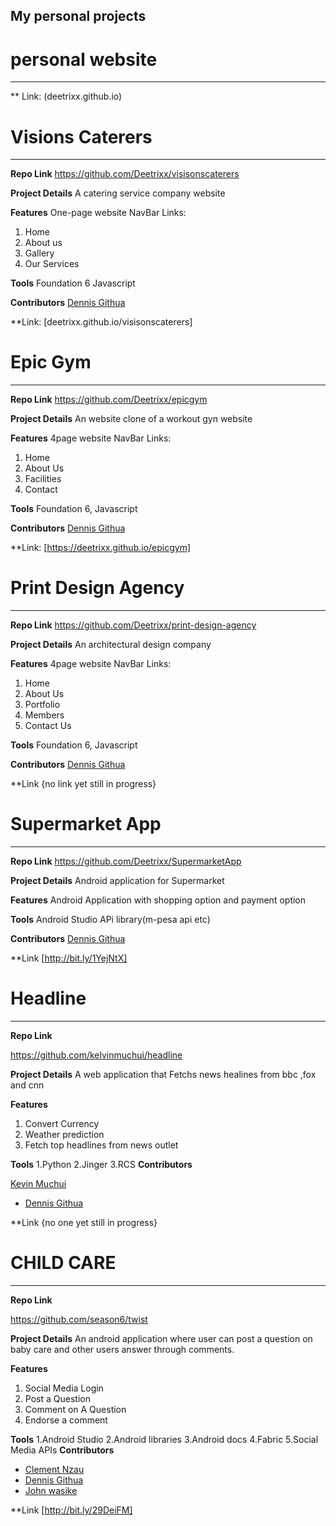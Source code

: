 

## My personal projects 

# personal website
_________________
** Link: (deetrixx.github.io)

# Visions Caterers
_________________

**Repo Link**
https://github.com/Deetrixx/visisonscaterers

**Project Details**
A catering service company website


**Features**
One-page website
NavBar Links: 
 1. Home 
 2. About us
 3. Gallery
 4. Our Services

**Tools**
Foundation 6
Javascript

**Contributors**
 [Dennis Githua](https://github.com/Deetrixx)
 
 **Link: [deetrixx.github.io/visisonscaterers]
 
 # Epic Gym
_________________

**Repo Link**
 https://github.com/Deetrixx/epicgym

**Project Details**
 An website clone of a workout gyn website 


**Features**
4page website
NavBar Links: 
 1. Home 
 2. About Us
 3. Facilities
 4. Contact
 

**Tools**
Foundation 6, Javascript

**Contributors**
[Dennis Githua](https://github.com/Deetrixx)

**Link: [https://deetrixx.github.io/epicgym]
 
# Print Design Agency
_________________

**Repo Link**
 https://github.com/Deetrixx/print-design-agency

**Project Details**
 An architectural design company 


**Features**
4page website
NavBar Links: 
 1. Home 
 2. About Us
 3. Portfolio
 4. Members
 5. Contact Us

**Tools**
Foundation 6, Javascript

**Contributors**
[Dennis Githua](https://github.com/Deetrixx)

**Link {no link yet still in progress}
 
 
# Supermarket App
_________________

**Repo Link**
 https://github.com/Deetrixx/SupermarketApp

**Project Details**
Android application for Supermarket


**Features**
Android Application with shopping option and  payment option


**Tools**
Android Studio
APi library(m-pesa api etc)


**Contributors**
[Dennis Githua](https://github.com/Deetrixx)

**Link [http://bit.ly/1YejNtX]


# Headline
_________________

**Repo Link**

https://github.com/kelvinmuchui/headline

**Project Details**
A web application that Fetchs news healines from bbc ,fox and cnn


**Features**
 1. Convert Currency
 2. Weather prediction
 3. Fetch top headlines from news outlet


**Tools**
  1.Python
  2.Jinger 
  3.RCS
**Contributors**
  
  [Kevin Muchui](https://github.com/kelvinmuchui)
 + [Dennis Githua](https://github.com/Deetrixx)
 
 **Link {no one yet still in progress}
 
# CHILD CARE
_________________

**Repo Link**

https://github.com/season6/twist

**Project Details**
An android application where user can post a question on baby care and other users answer through comments.


**Features**
 1. Social Media Login
 2. Post a Question
 3. Comment on A Question
 4. Endorse a comment
 


**Tools**
  1.Android Studio
  2.Android libraries
  3.Android docs
  4.Fabric
  5.Social Media APIs
**Contributors**
  
 + [Clement Nzau](https://github.com/cnzau)
 + [Dennis Githua](https://github.com/Deetrixx)
 + [John wasike](https://github.com/johntechie)
 
**Link [http://bit.ly/29DeiFM]